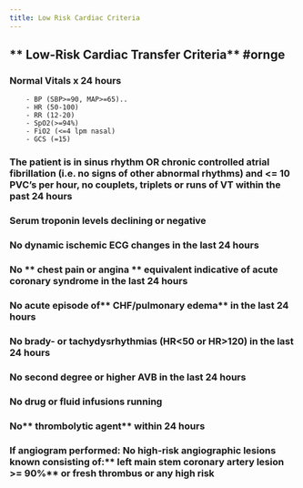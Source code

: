 ```yaml
---
title: Low Risk Cardiac Criteria
---
```


## ** Low-Risk Cardiac Transfer Criteria** #ornge
### **Normal Vitals x 24 hours**
        - BP (SBP>=90, MAP>=65)..
        - HR (50-100)
        - RR (12-20)
        - SpO2(>=94%)
        - FiO2 (<=4 lpm nasal)
        - GCS (=15)
### The patient is in **sinus rhythm** OR chronic controlled atrial fibrillation (i.e. no signs of other abnormal rhythms) and <= 10 PVC’s per hour, no couplets, triplets or runs of VT within the past 24 hours
### Serum **troponin levels declining** or negative
### No dynamic ischemic ECG changes in the last 24 hours
### No ** chest pain or angina ** equivalent indicative of acute coronary syndrome in the last 24 hours
### No acute episode of** CHF/pulmonary edema** in the last 24 hours
### No **brady- or tachydysrhythmias** (HR<50 or HR>120) in the last 24 hours
### No second degree or higher **AVB** in the last 24 hours
### No  **drug or fluid infusions** running
### No** thrombolytic agent** within 24 hours
### If angiogram performed: No high-risk angiographic lesions known consisting of:** left main stem coronary artery lesion >= 90%** or fresh thrombus or any high risk
